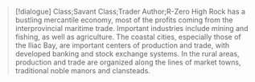>[!dialogue] Class;Savant Class;Trader Author;R-Zero
High Rock has a bustling mercantile economy, most of the profits coming from the interprovincial maritime trade. Important industries include mining and fishing, as well as agriculture. The coastal cities, especially those of the Iliac Bay, are important centers of production and trade, with developed banking and stock exchange systems. In the rural areas, production and trade are organized along the lines of market towns, traditional noble manors and clansteads.